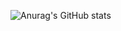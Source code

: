 ![Anurag's GitHub stats](https://github-readme-stats.vercel.app/api?username=priscilla-chueng&show_icons==true&theme=algolia)

